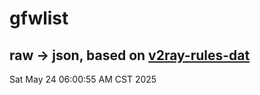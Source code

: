# gfwlist
## raw -> json, based on [v2ray-rules-dat](https://github.com/Loyalsoldier/v2ray-rules-dat)
Sat May 24 06:00:55 AM CST 2025

